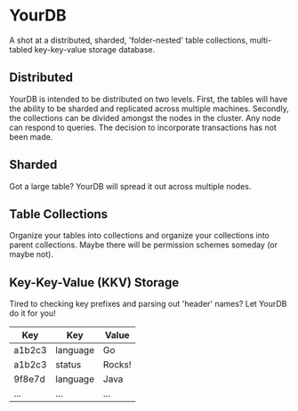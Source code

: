 # YourDB
A shot at a distributed, sharded, 'folder-nested' table collections, multi-tabled key-key-value storage database.

## Distributed
YourDB is intended to be distributed on two levels. First, the tables will have the ability to be sharded and replicated across multiple machines. Secondly, the collections can be divided amongst the nodes in the cluster. Any node can respond to queries. The decision to incorporate transactions has not been made.

## Sharded
Got a large table? YourDB will spread it out across multiple nodes.

## Table Collections
Organize your tables into collections and organize your collections into parent collections. Maybe there will be permission schemes someday (or maybe not).

## Key-Key-Value (KKV) Storage
Tired to checking key prefixes and parsing out 'header' names? Let YourDB do it for you!

|  Key   |   Key    | Value  |
|--------|----------|--------|
| a1b2c3 | language |   Go   |
| a1b2c3 |  status  | Rocks! |
| 9f8e7d | language |  Java  |
|  ...   |   ...    |   ...  |

